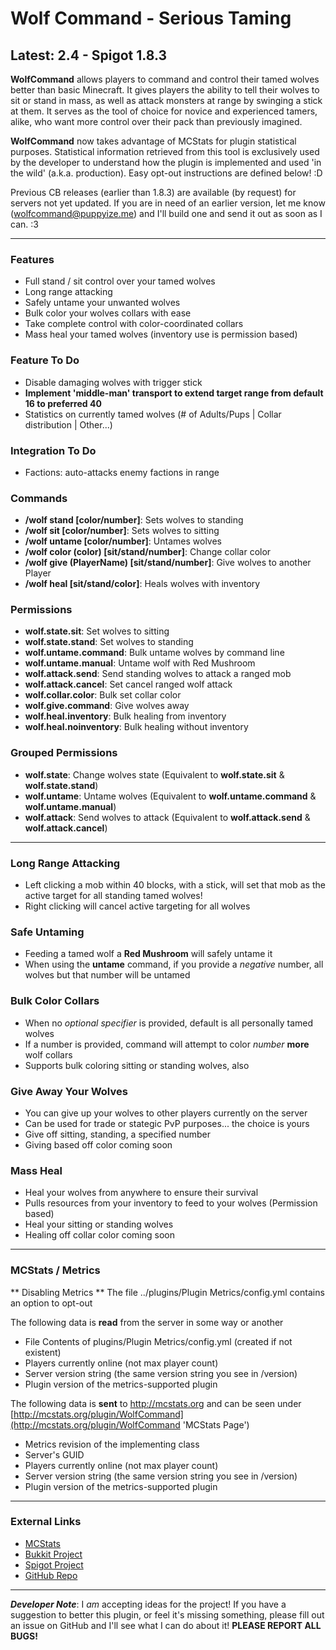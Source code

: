 # Wolf Command - Serious Taming #
## Latest: 2.4 - Spigot 1.8.3 ##

**WolfCommand** allows players to command and control their tamed wolves better than basic Minecraft. It gives players the ability to tell their wolves to sit or stand in mass, as well as attack monsters at range by swinging a stick at them. It serves as the tool of choice for novice and experienced tamers, alike, who want more control over their pack than previously imagined. 

**WolfCommand** now takes advantage of MCStats for plugin statistical purposes. Statistical information retrieved from this tool is exclusively used by the developer to understand how the plugin is implemented and used 'in the wild' (a.k.a. production). Easy opt-out instructions are defined below! :D  

Previous CB releases (earlier than 1.8.3) are available (by request) for servers not yet updated. If you are in need of an earlier version, let me know (<wolfcommand@puppyize.me>) and I'll build one and send it out as soon as I can. :3    

-----  

### Features ###
- Full stand / sit control over your tamed wolves
- Long range attacking
- Safely untame your unwanted wolves
- Bulk color your wolves collars with ease
- Take complete control with color-coordinated collars
- Mass heal your tamed wolves (inventory use is permission based)

### Feature To Do ###
- Disable damaging wolves with trigger stick
- **Implement 'middle-man' transport to extend target range from default 16 to preferred 40**
- Statistics on currently tamed wolves (# of Adults/Pups | Collar distribution | Other...)

### Integration To Do ###
- Factions: auto-attacks enemy factions in range

### Commands ###
- **/wolf stand [color/number]**: Sets wolves to standing
- **/wolf sit [color/number]**: Sets wolves to sitting
- **/wolf untame [color/number]**: Untames wolves
- **/wolf color (color) [sit/stand/number]**: Change collar color
- **/wolf give (PlayerName) [sit/stand/number]**: Give wolves to another Player
- **/wolf heal [sit/stand/color]**: Heals wolves with inventory

### Permissions ###
- **wolf.state.sit**: Set wolves to sitting
- **wolf.state.stand**: Set wolves to standing
- **wolf.untame.command**: Bulk untame wolves by command line
- **wolf.untame.manual**: Untame wolf with Red Mushroom
- **wolf.attack.send**: Send standing wolves to attack a ranged mob
- **wolf.attack.cancel**: Set cancel ranged wolf attack
- **wolf.collar.color**: Bulk set collar color
- **wolf.give.command**: Give wolves away
- **wolf.heal.inventory**: Bulk healing from inventory
- **wolf.heal.noinventory**: Bulk healing without inventory

### Grouped Permissions ###
- **wolf.state**: Change wolves state (Equivalent to **wolf.state.sit** & **wolf.state.stand**)
- **wolf.untame**: Untame wolves (Equivalent to **wolf.untame.command** & **wolf.untame.manual**)
- **wolf.attack**: Send wolves to attack (Equivalent to **wolf.attack.send** & **wolf.attack.cancel**)

-----

### Long Range Attacking ###
- Left clicking a mob within 40 blocks, with a stick, will set that mob as the active target for all standing tamed wolves!
- Right clicking will cancel active targeting for all wolves

### Safe Untaming ###
- Feeding a tamed wolf a **Red Mushroom** will safely untame it
- When using the **untame** command, if you provide a *negative* number, all wolves but that number will be untamed 

### Bulk Color Collars ###
- When no *optional specifier* is provided, default is all personally tamed wolves
- If a number is provided, command will attempt to color *number* **more** wolf collars
- Supports bulk coloring sitting or standing wolves, also

### Give Away Your Wolves ###
- You can give up your wolves to other players currently on the server
- Can be used for trade or stategic PvP purposes... the choice is yours
- Give off sitting, standing, a specified number
- Giving based off color coming soon

### Mass Heal ###
- Heal your wolves from anywhere to ensure their survival
- Pulls resources from your inventory to feed to your wolves (Permission based)
- Heal your sitting or standing wolves
- Healing off collar color coming soon

-----

### MCStats / Metrics ###

** Disabling Metrics **
The file ../plugins/Plugin Metrics/config.yml contains an option to opt-out  

The following data is **read** from the server in some way or another  

- File Contents of plugins/Plugin Metrics/config.yml (created if not existent)
- Players currently online (not max player count)
- Server version string (the same version string you see in /version)
- Plugin version of the metrics-supported plugin

The following data is **sent** to http://mcstats.org and can be seen under [http://mcstats.org/plugin/WolfCommand](http://mcstats.org/plugin/WolfCommand 'MCStats Page')

- Metrics revision of the implementing class
- Server's GUID
- Players currently online (not max player count)
- Server version string (the same version string you see in /version)
- Plugin version of the metrics-supported plugin

-----

### External Links ###
- [MCStats](http://mcstats.org/plugin/WolfCommand 'MCStats Details')
- [Bukkit Project](http://dev.bukkit.org/bukkit-plugins/wolfcommand/ 'Bukkit Project Page')
- [Spigot Project](http://www.spigotmc.org/resources/wolfcommand.4717/ 'Spigot Project Page')
- [GitHub Repo](https://github.com/puppyize/WolfCommand 'GitHub Repository')

-----

_**Developer Note**_: I _am_ accepting ideas for the project! If you have a suggestion to better this plugin, or feel it's missing something, please fill out an issue on GitHub and I'll see what I can do about it!  **PLEASE REPORT ALL BUGS!**
